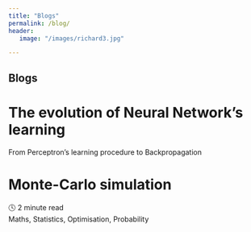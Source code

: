 ```yaml
---
title: "Blogs"
permalink: /blog/
header:
   image: "/images/richard3.jpg"

---
```


## Blogs

# The evolution of Neural Network’s learning
From Perceptron’s learning procedure to Backpropagation

# Monte-Carlo simulation
:clock4: 2 minute read  
Maths, Statistics, Optimisation, Probability

